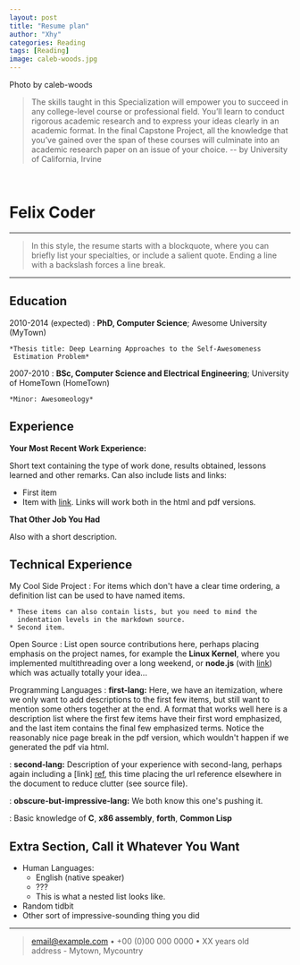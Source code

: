 ```yaml
---
layout: post
title: "Resume plan"
author: "Xhy"
categories: Reading
tags: [Reading]
image: caleb-woods.jpg
---
```


Photo by caleb-woods


>The skills taught in this Specialization will empower you to succeed in any college-level course or professional field. You’ll learn to conduct rigorous academic research and to express your ideas clearly in an academic format. In the final Capstone Project, all the knowledge that you’ve gained over the span of these courses will culminate into an academic research paper on an issue of your choice. -- by University of California, Irvine

<br />


# Felix Coder

------

> In this style, the resume starts with a blockquote, where
> you can briefly list your specialties, or include a salient
> quote. Ending a line with a backslash forces a line break.

------

## Education

2010-2014 (expected)
:   **PhD, Computer Science**; Awesome University (MyTown)

```
*Thesis title: Deep Learning Approaches to the Self-Awesomeness
 Estimation Problem*
```

2007-2010
:   **BSc, Computer Science and Electrical Engineering**; University of
    HomeTown (HomeTown)

```
*Minor: Awesomeology*
```

## Experience

**Your Most Recent Work Experience:**

Short text containing the type of work done, results obtained,
lessons learned and other remarks. Can also include lists and
links:

- First item
- Item with [link](http://www.example.com). Links will work both in
  the html and pdf versions.

**That Other Job You Had**

Also with a short description.

## Technical Experience

My Cool Side Project
:   For items which don't have a clear time ordering, a definition
    list can be used to have named items.

```
* These items can also contain lists, but you need to mind the
  indentation levels in the markdown source.
* Second item.
```

Open Source
:   List open source contributions here, perhaps placing emphasis on
    the project names, for example the **Linux Kernel**, where you
    implemented multithreading over a long weekend, or **node.js**
    (with [link](http://nodejs.org)) which was actually totally
    your idea...

Programming Languages
:   **first-lang:** Here, we have an itemization, where we only want
    to add descriptions to the first few items, but still want to
    mention some others together at the end. A format that works well
    here is a description list where the first few items have their
    first word emphasized, and the last item contains the final few
    emphasized terms. Notice the reasonably nice page break in the pdf
    version, which wouldn't happen if we generated the pdf via html.

:   **second-lang:** Description of your experience with second-lang,
    perhaps again including a [link] [ref], this time placing the url
    reference elsewhere in the document to reduce clutter (see source
    file).

:   **obscure-but-impressive-lang:** We both know this one's pushing
    it.

:   Basic knowledge of **C**, **x86 assembly**, **forth**, **Common Lisp**

[ref]: https://github.com/githubuser/superlongprojectname

## Extra Section, Call it Whatever You Want

- Human Languages:
  - English (native speaker)
  - ???
  - This is what a nested list looks like.
- Random tidbit
- Other sort of impressive-sounding thing you did

------

> <email@example.com> • +00 (0)00 000 0000 • XX years old\
> address - Mytown, Mycountry
